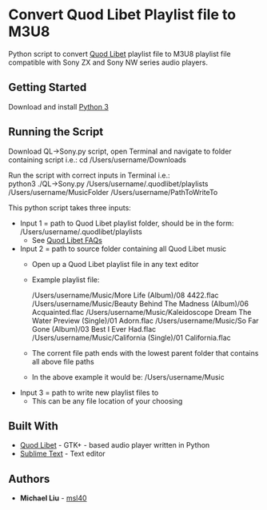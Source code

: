 # Convert Quod Libet Playlist file to M3U8

Python script to convert [Quod Libet](https://quodlibet.readthedocs.io/en/latest/#) playlist file to M3U8 playlist file compatible with Sony ZX and Sony NW series audio players.

## Getting Started

Download and install [Python 3](https://www.python.org/downloads/)

## Running the Script

Download QL->Sony.py script, open Terminal and navigate to folder containing script 
i.e.:
	cd /Users/username/Downloads


Run the script with correct inputs in Terminal
i.e.:  
	python3 ./QL-\>Sony.py /Users/username/.quodlibet/playlists /Users/username/MusicFolder /Users/username/PathToWriteTo


This python script takes three inputs:

* Input 1 = path to Quod Libet playlist folder, should be in the form: /Users/username/.quodlibet/playlists
	- See [Quod Libet FAQs](https://quodlibet.readthedocs.io/en/latest/guide/faq.html)
* Input 2 = path to source folder containing all Quod Libet music
	- Open up a Quod Libet playlist file in any text editor
	- Example playlist file:
	
		/Users/username/Music/More Life (Album)/08 4422.flac
		/Users/username/Music/Beauty Behind The Madness (Album)/06 Acquainted.flac
		/Users/username/Music/Kaleidoscope Dream The Water Preview (Single)/01 Adorn.flac
		/Users/username/Music/So Far Gone (Album)/03 Best I Ever Had.flac
		/Users/username/Music/California (Single)/01 California.flac
	
	- The corrent file path ends with the lowest parent folder that contains all above file paths
	- In the above example it would be: /Users/username/Music
* Input 3 = path to write new playlist files to
	- This can be any file location of your choosing

## Built With

* [Quod Libet](https://quodlibet.readthedocs.io/en/latest/#) - GTK+ - based audio player written in Python
* [Sublime Text](https://www.sublimetext.com/) - Text editor


## Authors

* **Michael Liu** - [msl40](https://github.com/msl40)

